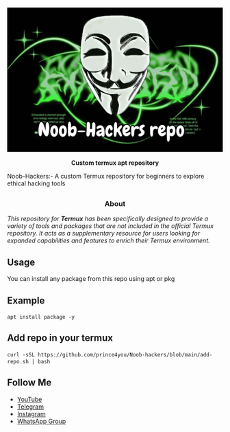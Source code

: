 <p align="center">
  <img src="img/nhr.png">
</p>

<p align="center"><b> Custom termux apt repository  </b></p>

Noob-Hackers:- A custom Termux repository for beginners to explore ethical hacking tools

##
<h3><p align="center">About</p></h3>
<i>This repository for <b>Termux</b> has been specifically designed to provide a variety of tools and packages that are not included in the official Termux repository. It acts as a supplementary resource for users looking for expanded capabilities and features to enrich their Termux environment.</i>


## Usage
You can install any package from this repo using apt or pkg
## Example
```
apt install package -y
```

## Add repo in your termux
```shell
curl -sSL https://github.com/prince4you/Noob-hackers/blob/main/add-repo.sh | bash
```
## Follow Me

- [YouTube](https://youtube.com/@noobcybertech2024?si=MVKSaevhkBnmceKZ)
- [Telegram](https://t.me/Annon4you)
- [Instagram](https://www.instagram.com/annon_4you)
- [WhatsApp Group](https://chat.whatsapp.com/DQHA1MZ46RYGlyIIOPZR2T)







